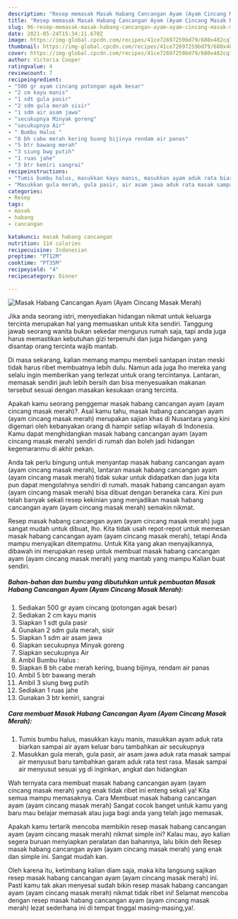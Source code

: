```yaml
---
description: "Resep memasak Masak Habang Cancangan Ayam (Ayam Cincang Masak Merah) Sederhana dan Mudah Dibuat"
title: "Resep memasak Masak Habang Cancangan Ayam (Ayam Cincang Masak Merah) Sederhana dan Mudah Dibuat"
slug: 96-resep-memasak-masak-habang-cancangan-ayam-ayam-cincang-masak-merah-sederhana-dan-mudah-dibuat
date: 2021-05-24T15:34:11.670Z
image: https://img-global.cpcdn.com/recipes/41ce72697259bd79/680x482cq70/masak-habang-cancangan-ayam-ayam-cincang-masak-merah-foto-resep-utama.jpg
thumbnail: https://img-global.cpcdn.com/recipes/41ce72697259bd79/680x482cq70/masak-habang-cancangan-ayam-ayam-cincang-masak-merah-foto-resep-utama.jpg
cover: https://img-global.cpcdn.com/recipes/41ce72697259bd79/680x482cq70/masak-habang-cancangan-ayam-ayam-cincang-masak-merah-foto-resep-utama.jpg
author: Victoria Cooper
ratingvalue: 4
reviewcount: 7
recipeingredient:
- "500 gr ayam cincang potongan agak besar"
- "2 cm kayu manis"
- "1 sdt gula pasir"
- "2 sdm gula merah sisir"
- "1 sdm air asam jawa"
- "secukupnya Minyak goreng"
- "secukupnya Air"
- " Bumbu Halus "
- "8 bh cabe merah kering buang bijinya rendam air panas"
- "5 btr bawang merah"
- "3 siung bwg putih"
- "1 ruas jahe"
- "3 btr kemiri sangrai"
recipeinstructions:
- "Tumis bumbu halus, masukkan kayu manis, masukkan ayam aduk rata biarkan sampai air ayam keluar baru tambahkan air secukupnya"
- "Masukkan gula merah, gula pasir, air asam jawa aduk rata masak sampai air menyusut baru tambahkan garam aduk rata test rasa. Masak sampai air menyusut sesuai yg di inginkan, angkat dan hidangkan"
categories:
- Resep
tags:
- masak
- habang
- cancangan

katakunci: masak habang cancangan 
nutrition: 114 calories
recipecuisine: Indonesian
preptime: "PT12M"
cooktime: "PT35M"
recipeyield: "4"
recipecategory: Dinner

---
```



![Masak Habang Cancangan Ayam (Ayam Cincang Masak Merah)](https://img-global.cpcdn.com/recipes/41ce72697259bd79/680x482cq70/masak-habang-cancangan-ayam-ayam-cincang-masak-merah-foto-resep-utama.jpg)

Jika anda seorang istri, menyediakan hidangan nikmat untuk keluarga tercinta merupakan hal yang memuaskan untuk kita sendiri. Tanggung jawab seorang  wanita bukan sekedar mengurus rumah saja, tapi anda juga harus memastikan kebutuhan gizi terpenuhi dan juga hidangan yang disantap orang tercinta wajib mantab.

Di masa  sekarang, kalian memang mampu membeli santapan instan meski tidak harus ribet membuatnya lebih dulu. Namun ada juga lho mereka yang selalu ingin memberikan yang terlezat untuk orang tercintanya. Lantaran, memasak sendiri jauh lebih bersih dan bisa menyesuaikan makanan tersebut sesuai dengan masakan kesukaan orang tercinta. 



Apakah kamu seorang penggemar masak habang cancangan ayam (ayam cincang masak merah)?. Asal kamu tahu, masak habang cancangan ayam (ayam cincang masak merah) merupakan sajian khas di Nusantara yang kini digemari oleh kebanyakan orang di hampir setiap wilayah di Indonesia. Kamu dapat menghidangkan masak habang cancangan ayam (ayam cincang masak merah) sendiri di rumah dan boleh jadi hidangan kegemaranmu di akhir pekan.

Anda tak perlu bingung untuk menyantap masak habang cancangan ayam (ayam cincang masak merah), lantaran masak habang cancangan ayam (ayam cincang masak merah) tidak sukar untuk didapatkan dan juga kita pun dapat mengolahnya sendiri di rumah. masak habang cancangan ayam (ayam cincang masak merah) bisa dibuat dengan beraneka cara. Kini pun telah banyak sekali resep kekinian yang menjadikan masak habang cancangan ayam (ayam cincang masak merah) semakin nikmat.

Resep masak habang cancangan ayam (ayam cincang masak merah) juga sangat mudah untuk dibuat, lho. Kita tidak usah repot-repot untuk memesan masak habang cancangan ayam (ayam cincang masak merah), tetapi Anda mampu menyajikan ditempatmu. Untuk Kita yang akan menyajikannya, dibawah ini merupakan resep untuk membuat masak habang cancangan ayam (ayam cincang masak merah) yang mantab yang mampu Kalian buat sendiri.

<!--inarticleads1-->

##### Bahan-bahan dan bumbu yang dibutuhkan untuk pembuatan Masak Habang Cancangan Ayam (Ayam Cincang Masak Merah):

1. Sediakan 500 gr ayam cincang (potongan agak besar)
1. Sediakan 2 cm kayu manis
1. Siapkan 1 sdt gula pasir
1. Gunakan 2 sdm gula merah, sisir
1. Siapkan 1 sdm air asam jawa
1. Siapkan secukupnya Minyak goreng
1. Siapkan secukupnya Air
1. Ambil  Bumbu Halus :
1. Siapkan 8 bh cabe merah kering, buang bijinya, rendam air panas
1. Ambil 5 btr bawang merah
1. Ambil 3 siung bwg putih
1. Sediakan 1 ruas jahe
1. Gunakan 3 btr kemiri, sangrai




<!--inarticleads2-->

##### Cara membuat Masak Habang Cancangan Ayam (Ayam Cincang Masak Merah):

1. Tumis bumbu halus, masukkan kayu manis, masukkan ayam aduk rata biarkan sampai air ayam keluar baru tambahkan air secukupnya
1. Masukkan gula merah, gula pasir, air asam jawa aduk rata masak sampai air menyusut baru tambahkan garam aduk rata test rasa. Masak sampai air menyusut sesuai yg di inginkan, angkat dan hidangkan




Wah ternyata cara membuat masak habang cancangan ayam (ayam cincang masak merah) yang enak tidak ribet ini enteng sekali ya! Kita semua mampu memasaknya. Cara Membuat masak habang cancangan ayam (ayam cincang masak merah) Sangat cocok banget untuk kamu yang baru mau belajar memasak atau juga bagi anda yang telah jago memasak.

Apakah kamu tertarik mencoba membikin resep masak habang cancangan ayam (ayam cincang masak merah) nikmat simple ini? Kalau mau, ayo kalian segera buruan menyiapkan peralatan dan bahannya, lalu bikin deh Resep masak habang cancangan ayam (ayam cincang masak merah) yang enak dan simple ini. Sangat mudah kan. 

Oleh karena itu, ketimbang kalian diam saja, maka kita langsung sajikan resep masak habang cancangan ayam (ayam cincang masak merah) ini. Pasti kamu tak akan menyesal sudah bikin resep masak habang cancangan ayam (ayam cincang masak merah) nikmat tidak ribet ini! Selamat mencoba dengan resep masak habang cancangan ayam (ayam cincang masak merah) lezat sederhana ini di tempat tinggal masing-masing,ya!.

